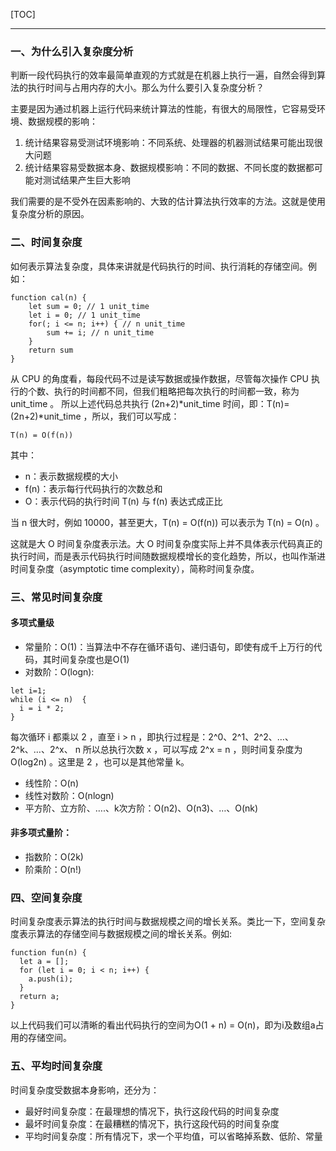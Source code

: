 [TOC]
***

### 一、为什么引入复杂度分析

判断一段代码执行的效率最简单直观的方式就是在机器上执行一遍，自然会得到算法的执行时间与占用内存的大小。那么为什么要引入复杂度分析？

主要是因为通过机器上运行代码来统计算法的性能，有很大的局限性，它容易受环境、数据规模的影响：
1. 统计结果容易受测试环境影响：不同系统、处理器的机器测试结果可能出现很大问题
2. 统计结果容易受数据本身、数据规模影响：不同的数据、不同长度的数据都可能对测试结果产生巨大影响

我们需要的是不受外在因素影响的、大致的估计算法执行效率的方法。这就是使用复杂度分析的原因。


### 二、时间复杂度

如何表示算法复杂度，具体来讲就是代码执行的时间、执行消耗的存储空间。例如：
```JS
function cal(n) {
    let sum = 0; // 1 unit_time
    let i = 0; // 1 unit_time
    for(; i <= n; i++) { // n unit_time
        sum += i; // n unit_time
    }
    return sum
}
```

从 CPU 的角度看，每段代码不过是读写数据或操作数据，尽管每次操作 CPU 执行的个数、执行的时间都不同，但我们粗略把每次执行的时间都一致，称为 unit_time 。
所以上述代码总共执行 (2n+2)*unit_time 时间，即：T(n)=(2n+2)*unit_time ，所以，我们可以写成：
```
T(n) = O(f(n))
```
其中：
* n：表示数据规模的大小
* f(n)：表示每行代码执行的次数总和
* O：表示代码的执行时间 T(n) 与 f(n) 表达式成正比

当 n 很大时，例如 10000，甚至更大，T(n) = O(f(n)) 可以表示为 T(n) = O(n) 。

这就是大 O 时间复杂度表示法。大 O 时间复杂度实际上并不具体表示代码真正的执行时间，而是表示代码执行时间随数据规模增长的变化趋势，所以，也叫作渐进时间复杂度（asymptotic time complexity），简称时间复杂度。

### 三、常见时间复杂度

#### 多项式量级
* 常量阶：O(1)：当算法中不存在循环语句、递归语句，即使有成千上万行的代码，其时间复杂度也是O(1)
* 对数阶：O(logn): 
```JS
let i=1;
while (i <= n)  {
  i = i * 2;
}
```
每次循环 i 都乘以 2 ，直至 i > n ，即执行过程是：2^0、2^1、2^2、…、2^k、…、2^x、 n
所以总执行次数 x ，可以写成 2^x = n ，则时间复杂度为 O(log2n) 。这里是 2 ，也可以是其他常量 k。
* 线性阶：O(n)
* 线性对数阶：O(nlogn)
* 平方阶、立方阶、….、k次方阶：O(n2)、O(n3)、…、O(nk)

#### 非多项式量阶：
* 指数阶：O(2k)
* 阶乘阶：O(n!)

### 四、空间复杂度

时间复杂度表示算法的执行时间与数据规模之间的增长关系。类比一下，空间复杂度表示算法的存储空间与数据规模之间的增长关系。例如:
```JS
function fun(n) {
  let a = [];
  for (let i = 0; i < n; i++) {
    a.push(i);
  }
  return a;
}
```
以上代码我们可以清晰的看出代码执行的空间为O(1 + n) = O(n)，即为i及数组a占用的存储空间。

### 五、平均时间复杂度
时间复杂度受数据本身影响，还分为：
* 最好时间复杂度：在最理想的情况下，执行这段代码的时间复杂度
* 最坏时间复杂度：在最糟糕的情况下，执行这段代码的时间复杂度
* 平均时间复杂度：所有情况下，求一个平均值，可以省略掉系数、低阶、常量

